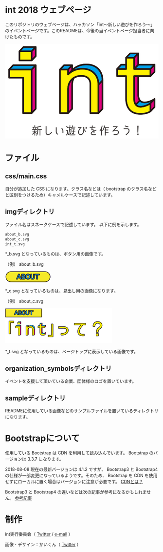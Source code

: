 int 2018 ウェブページ
====

このリポジトリのウェブページは、ハッカソン「int～新しい遊びを作ろう～」のイベントページです。このREADMEは、今後の当イベントページ担当者に向けたものです。

![alt](sample/int_t.svg)

# ファイル
## css/main.css
自分が追加した
CSS
になります。クラス名などは（
bootstrap
のクラス名などと区別をつけるため）キャメルケースで記述しています。

## imgディレクトリ
ファイル名はスネークケースで記述しています。
以下に例を示します。

```
about_b.svg
about_c.svg
int_t.svg
```

*_b.svg
となっているものは、ボタン用の画像です。

（例）
about_b.svg

<img src="sample/about_b.svg" width="30%">

*_c.svg
となっているものは、見出し用の画像になります。

（例）
about_c.svg

<img src="sample/about_c.svg" width="70%">

*_t.svg
となっているものは、ページトップに表示している画像です。

## organization_symbolsディレクトリ
イベントを支援して頂いている企業、団体様のロゴを置いています。

## sampleディレクトリ
READMEに使用している画像などのサンプルファイルを置いているディレクトリになります。

# Bootstrapについて
使用している
Bootstrap
は
CDN
を利用して読み込んでいます。
Bootstrap
のバージョンは
3.3.7
になります。

2018-08-08
現在の最新バージョンは
4.1.2
ですが、
Bootstrap3
と
Bootstrap4
の仕様が一部変更になっているようです。そのため、
Bootstrap
を
CDN
を使用せずにローカルに置く場合はバージョンに注意が必要です。
[CDNとは？][cdn]

Bootstrap3
と
Bootstrap4
の違いなどは次の記事が参考になるかもしれません。
[参考記事][difference]

# 制作
int実行委員会（
[Twitter][twitter]
/
<a href="mailto:hackathonint@gmail.com">e-mail</a>
）

画像・デザイン：かいくん（
[Twitter][twitter_kaisan]
）

[cdn]:https://tonari-it.com/bootstrap-cdn/
[difference]:https://coliss.com/articles/build-websites/operation/work/migrate-from-bootstrap3-to-bootstrap4.html
[twitter]:https://twitter.com/int08063060
[twitter_kaisan]:https://twitter.com/shimonitanegii

